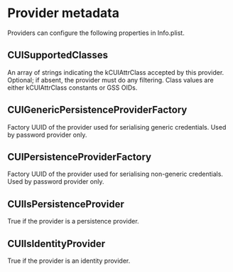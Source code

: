 Provider metadata
=================

Providers can configure the following properties in Info.plist.

CUISupportedClasses
-------------------

An array of strings indicating the kCUIAttrClass accepted by this provider. Optional; if absent, the provider must do any filtering. Class values are either kCUIAttrClass constants or GSS OIDs.

CUIGenericPersistenceProviderFactory
------------------------------------

Factory UUID of the provider used for serialising generic credentials. Used by password provider only.

CUIPersistenceProviderFactory
-----------------------------

Factory UUID of the provider used for serialising non-generic credentials. Used by password provider only.

CUIIsPersistenceProvider
------------------------

True if the provider is a persistence provider.

CUIIsIdentityProvider
---------------------

True if the provider is an identity provider.
